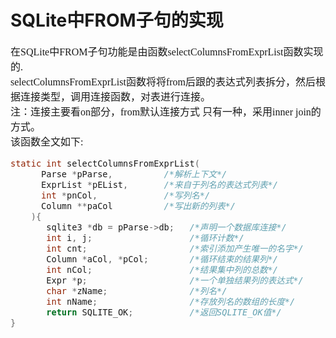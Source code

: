 # SQLite中FROM子句的实现
<font face="微软雅黑" size="3px">

在SQLite中FROM子句功能是由函数selectColumnsFromExprList函数实现的.<br>
selectColumnsFromExprList函数将将from后跟的表达式列表拆分，然后根据连接类型，调用连接函数，对表进行连接。<br>
注：连接主要看on部分，from默认连接方式  只有一种，采用inner join的方式。<br>
该函数全文如下:
```c
static int selectColumnsFromExprList(
	  Parse *pParse,          /*解析上下文*/
	  ExprList *pEList,       /*来自于列名的表达式列表*/
	  int *pnCol,             /*写列名*/
	  Column **paCol          /*写出新的列表*/
	){
	   sqlite3 *db = pParse->db;   /*声明一个数据库连接*/
	   int i, j;                   /*循环计数*/
	   int cnt;                    /*索引添加产生唯一的名字*/
       Column *aCol, *pCol;        /*循环结束的结果列*/
	   int nCol;                   /*结果集中列的总数*/
	   Expr *p;                    /*一个单独结果列的表达式*/
       char *zName;                /*列名*/
       int nName;                  /*存放列名的数组的长度*/
       return SQLITE_OK;           /*返回SQLITE_OK值*/
}
```

